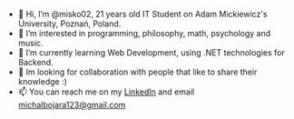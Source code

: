 - 👋 Hi, I’m @misko02, 21 years old IT Student on Adam Mickiewicz's University, Poznań, Poland.
- 👀 I’m interested in programming, philosophy, math, psychology and music. 
- 🌱 I’m currently learning Web Development, using .NET technologies for Backend.
- 💞️ Im looking for collaboration with people that like to share their knowledge :) 
- 📫 You can reach me on my [LinkedIn](https://www.linkedin.com/in/misko20023) and email michalbojara123@gmail.com



